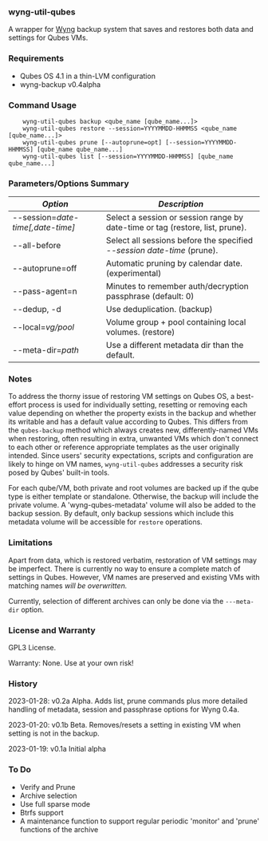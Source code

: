 ### __wyng-util-qubes__

A wrapper for [Wyng](https://github.com/tasket/wyng-backup) backup system that saves and restores both data and settings for Qubes VMs.


### Requirements

* Qubes OS 4.1 in a thin-LVM configuration
* wyng-backup v0.4alpha


### Command Usage
```
    wyng-util-qubes backup <qube_name [qube_name...]>
    wyng-util-qubes restore --session=YYYYMMDD-HHMMSS <qube_name [qube_name...]>
    wyng-util-qubes prune [--autoprune=opt] [--session=YYYYMMDD-HHMMSS] [qube_name qube_name...]
    wyng-util-qubes list [--session=YYYYMMDD-HHMMSS] [qube_name qube_name...]
```

### Parameters/Options Summary

| _Option_                      | _Description_
|-------------------------------|--------------
--session=_date-time[,date-time]_ | Select a session or session range by date-time or tag (restore, list, prune).
--all-before           | Select all sessions before the specified _--session date-time_ (prune).
--autoprune=off        | Automatic pruning by calendar date. (experimental)
--pass-agent=n         | Minutes to remember auth/decryption passphrase (default: 0)
--dedup, -d            | Use deduplication. (backup)
--local=_vg/pool_      | Volume group + pool containing local volumes. (restore)
--meta-dir=_path_      | Use a different metadata dir than the default.


### Notes

To address the thorny issue of restoring VM settings on Qubes OS, a best-effort process is used for
individually setting, resetting or removing each value depending on whether the property exists
in the backup and whether its writable and has a default value according to Qubes.  This differs
from the `qubes-backup` method which always creates new, differently-named VMs when restoring,
often resulting in extra, unwanted VMs which don't connect to each other or reference appropriate templates as the user originally intended.  Since users' security expectations, scripts and
configuration are likely to hinge on VM names, `wyng-util-qubes` addresses a security risk posed by
Qubes' built-in tools.

For each qube/VM, both private and root volumes are backed up if the qube type is
either template or standalone.  Otherwise, the backup will include the private volume.
A 'wyng-qubes-metadata' volume will also be added to the backup session.  By default,
only backup sessions which include this metadata volume will be accessible for
`restore` operations.


### Limitations

Apart from data, which is restored verbatim, restoration of VM settings may be imperfect.  There is currently
no way to ensure a complete match of settings in Qubes.  However, VM names are preserved and existing
VMs with matching names _will be overwritten._

Currently, selection of different archives can only be done via the `---meta-dir` option.


### License and Warranty
GPL3 License.

Warranty:  None.  Use at your own risk!


### History

2023-01-28: v0.2a Alpha. Adds list, prune commands plus more detailed handling of metadata, session and passphrase options for Wyng 0.4a.

2023-01-20: v0.1b Beta. Removes/resets a setting in existing VM when setting is not in the backup.

2023-01-19: v0.1a Initial alpha


### To Do

* Verify and Prune
* Archive selection
* Use full sparse mode
* Btrfs support
* A maintenance function to support regular periodic 'monitor' and 'prune' functions of the archive
